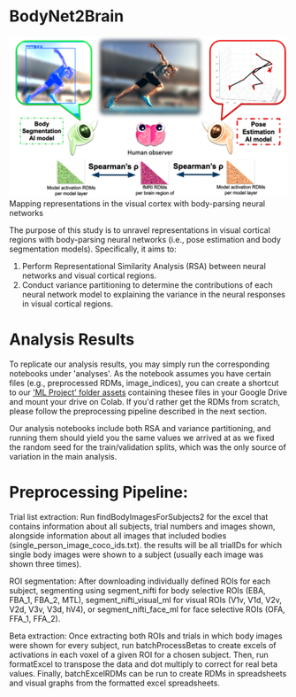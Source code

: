 # BodyNet2Brain
![Conceptual Framework](banner.png)
Mapping representations in the visual cortex with body-parsing neural networks

The purpose of this study is to unravel representations in visual cortical regions with body-parsing neural networks (i.e., pose estimation and body segmentation models). Specifically, it aims to:

1. Perform Representational Similarity Analysis (RSA) between neural networks and visual cortical regions.
2. Conduct variance partitioning to determine the contributions of each neural network model to explaining the variance in the neural responses in visual cortical regions.

# Analysis Results
To replicate our analysis results, you may simply run the corresponding notebooks under 'analyses'. As the notebook assumes you have certain files (e.g., preprocessed RDMs, image_indices), you can create a shortcut to our ['ML Project' folder assets](https://drive.google.com/drive/folders/1uMF26zAsWn0lrr61fyStb5PX_yv_S96f?usp=drive_link) containing thesee files in your Google Drive and mount your drive on Colab. If you'd rather get the RDMs from scratch, please follow the preprocessing pipeline described in the next section.

Our analysis notebooks include both RSA and variance partitioning, and running them should yield you the same values we arrived at as we fixed the random seed for the train/validation splits, which was the only source of variation in the main analysis.
 
# Preprocessing Pipeline:

Trial list extraction:
Run findBodyImagesForSubjects2 for the excel that contains information about all subjects, trial numbers and images shown, alongside information about all images that included bodies (single_person_image_coco_ids.txt). the results will be all trialIDs for which single body images were shown to a subject (usually each image was shown three times).

ROI segmentation:
After downloading individually defined ROIs for each subject, segmenting using segment_nifti for body selective ROIs (EBA, FBA_1, FBA_2, MTL), segment_nifti_visual_ml for visual ROIs (V1v, V1d, V2v, V2d, V3v, V3d, hV4), or segment_nifti_face_ml for face selective ROIs (OFA, FFA_1, FFA_2).

Beta extraction:
Once extracting both ROIs and trials in which body images were shown for every subject, run batchProcessBetas to create excels of activations in each voxel of a given ROI for a chosen subject. 
Then, run formatExcel to transpose the data and dot multiply to correct for real beta values. 
Finally, batchExcelRDMs can be run to create RDMs in spreadsheets and visual graphs from the formatted excel spreadsheets.
